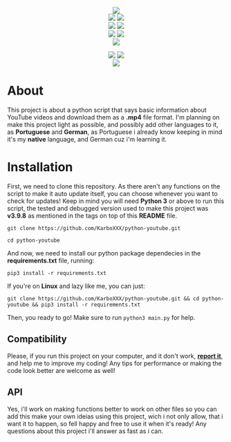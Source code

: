 <p align='center'>
<img href='https://www.python.org/downloads/release/python-398/' src='https://img.shields.io/badge/python-v3.9.8-important'/>
<br>
<img href='https://pytube.io/en/latest/user/install.html' src='https://img.shields.io/badge/pytube-v11.0.1-informational'/>
<img href='https://pypi.org/project/termcolor/' src='https://img.shields.io/badge/termcolor-v1.1.0-informational'/>
<br>
<img src='https://img.shields.io/badge/Windows-compatible%20(not tested)-inactive'/>
<img src='https://img.shields.io/badge/MacOS-incompatible-critical'/>
<br>
<img src='https://img.shields.io/badge/Debian%20Sid-compatible-sucess'/>
<img src='https://img.shields.io/badge/Ubuntu 20.04-compatible-sucess'/>
<br>
<img href='https://github.com/KarboXXX/python-youtube/issues' src='https://img.shields.io/badge/contributions-welcome-important'/>
</p>
<p align='center'>
<img src='https://forthebadge.com/images/badges/made-with-python.svg'/> <img src='https://forthebadge.com/images/badges/open-source.svg'/> <br>
<img src='https://forthebadge.com/images/badges/you-didnt-ask-for-this.svg'/>
</p>

# About
This project is about a python script that says basic information about YouTube videos and download them as a **.mp4** file format. I'm planning on make this project light as possible, and possibly add other languages to it, as **Portuguese** and **German**, as Portuguese i already know keeping in mind it's my **native** language, and German cuz i'm learning it.

# Installation
First, we need to clone this repository. As there aren't any functions on the script to make it auto update itself, you can choose whenever you want to check for updates! Keep in mind you will need **Python 3** or above to run this script, the tested and debugged version used to make this project was **v3.9.8** as mentioned in the tags on top of this **README** file.
```
git clone https://github.com/KarboXXX/python-youtube.git
```
```
cd python-youtube
```
And now, we need to install our python package dependecies in the **requirements.txt** file, running:
```
pip3 install -r requirements.txt
```
If you're on **Linux** and lazy like me, you can just:
```
git clone https://github.com/KarboXXX/python-youtube.git && cd python-youtube && pip3 install -r requirements.txt
```
Then, you ready to go! Make sure to run ```python3 main.py``` for help.

## Compatibility
Please, if you run this project on your computer, and it don't work, [**report it**](https://github.com/KarboXXX/python-youtube/issues), and help me to improve my coding! Any tips for performance or making the code look better are welcome as well!

## API
Yes, i'll work on making functions better to work on other files so you can add this make your own ideias using this project, wich i not only allow, that i want it to happen, so fell happy and free to use it when it's ready! Any questions about this project i'll answer as fast as i can.
